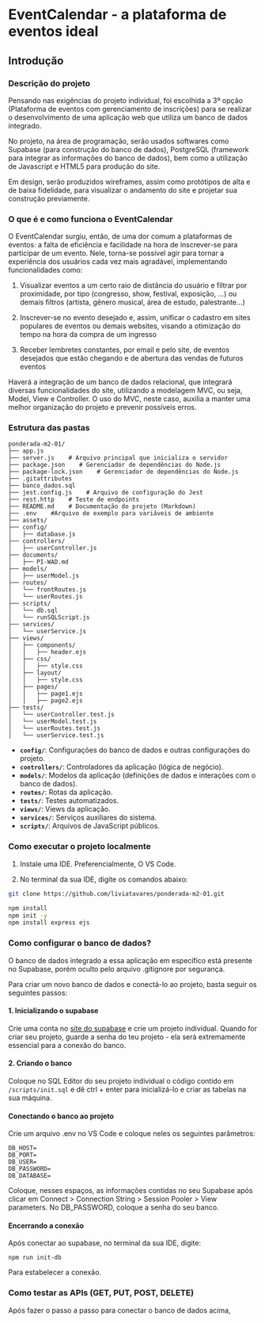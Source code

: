 # EventCalendar - a plataforma de eventos ideal

## Introdução

### Descrição do projeto

Pensando nas exigências do projeto individual, foi escolhida a 3º opção (Plataforma de eventos com gerenciamento de inscrições) para se realizar o desenvolvimento de uma aplicação web que utiliza um banco de dados integrado. 

No projeto, na área de programação, serão usados softwares como Supabase (para construção do banco de dados), PostgreSQL (framework para integrar as informações do banco de dados), bem como a utilização de Javascript e HTML5 para produção do site.

Em design, serão produzidos wireframes, assim como protótipos de alta e de baixa fidelidade, para visualizar o andamento do site e projetar sua construção previamente.

### O que é e como funciona o EventCalendar

O EventCalendar surgiu, então, de uma dor comum a plataformas de eventos: a falta de eficiência e facilidade na hora de inscrever-se para participar de um evento. Nele, torna-se possível agir para tornar a experiência dos usuários cada vez mais agradável, implementando funcionalidades como:

1. Visualizar eventos a um certo raio de distância do usuário e filtrar por proximidade, por tipo (congresso, show, festival, exposição, ...) ou demais filtros (artista, gênero musical, área de estudo, palestrante...)

2. Inscrever-se no evento desejado e, assim, unificar o cadastro em sites populares de eventos ou demais websites, visando a otimização do tempo na hora da compra de um ingresso

3. Receber lembretes constantes, por email e pelo site, de eventos desejados que estão chegando e de abertura das vendas de futuros eventos

Haverá a integração de um banco de dados relacional, que integrará diversas funcionalidades do site, utilizando a modelagem MVC, ou seja, Model, View e Controller. O uso do MVC, neste caso, auxilia a manter uma melhor organização do projeto e prevenir possíveis erros.

### Estrutura das pastas

```
ponderada-m2-01/
├── app.js
├── server.js    # Arquivo principal que inicializa o servidor
├── package.json    # Gerenciador de dependências do Node.js
├── package-lock.json    # Gerenciador de dependências do Node.js
├── .gitattributes
├── banco_dados.sql
├── jest.config.js    # Arquivo de configuração do Jest
├── rest.http    # Teste de endpoints
├── README.md    # Documentação do projeto (Markdown)
├── .env    #Arquivo de exemplo para variáveis de ambiente
├── assets/
├── config/
│   ├── database.js
├── controllers/
│   ├── userController.js
├── documents/
│   ├── PI-WAD.md
├── models/
│   ├── userModel.js
├── routes/
│   └── frontRoutes.js
│   └── userRoutes.js
├── scripts/
│   └── db.sql
│   └── runSQLScript.js
├── services/
│   └── userService.js
├── views/
│   ├── components/
│   │   ├── header.ejs
│   ├── css/
│   │   ├── style.css
│   ├── layout/
│   │   ├── style.css
│   ├── pages/
│   │   ├── page1.ejs
│   │   ├── page2.ejs
├── tests/
│   └── userController.test.js
│   └── userModel.test.js
│   └── userRoutes.test.js
│   └── userService.test.js
```

* **`config/`**: Configurações do banco de dados e outras configurações do projeto.
* **`controllers/`**: Controladores da aplicação (lógica de negócio).
* **`models/`**: Modelos da aplicação (definições de dados e interações com o banco de dados).
* **`routes/`**: Rotas da aplicação.
* **`tests/`**: Testes automatizados.
* **`views/`**: Views da aplicação.
* **`services/`**: Serviços auxiliares do sistema.
*  **`scripts/`**: Arquivos de JavaScript públicos.

### Como executar o projeto localmente

1. Instale uma IDE. Preferencialmente, O VS Code.
  
2. No terminal da sua IDE, digite os comandos abaixo:

```bash
git clone https://github.com/liviatavares/ponderada-m2-01.git

npm install
npm init -y
npm install express ejs
```

### Como configurar o banco de dados?

O banco de dados integrado a essa aplicação em específico está presente no Supabase, porém oculto pelo arquivo .gitignore por segurança. 

Para criar um novo banco de dados e conectá-lo ao projeto, basta seguir os seguintes passos:

#### 1. Inicializando o supabase 

Crie uma conta no [site do supabase](https://supabase.com) e crie um projeto individual. Quando for criar seu projeto, guarde a senha do teu projeto - ela será extremamente essencial para a conexão do banco.

#### 2. Criando o banco

Coloque no SQL Editor do seu projeto individual o código contido em `/scripts/init.sql` e dê ctrl + enter para inicializá-lo e criar as tabelas na sua máquina.

#### Conectando o banco ao projeto

Crie um arquivo .env no VS Code e coloque neles os seguintes parâmetros:

```
DB_HOST=
DB_PORT=
DB_USER=
DB_PASSWORD=
DB_DATABASE=
```
Coloque, nesses espaços, as informações contidas no seu Supabase após clicar em Connect > Connection String > Session Pooler > View parameters. No DB_PASSWORD, coloque a senha do seu banco.

#### Encerrando a conexão

Após conectar ao supabase, no terminal da sua IDE, digite:

```
npm run init-db
```
Para estabelecer a conexão.

### Como testar as APIs (GET, PUT, POST, DELETE)

Após fazer o passo a passo para conectar o banco de dados acima, 
